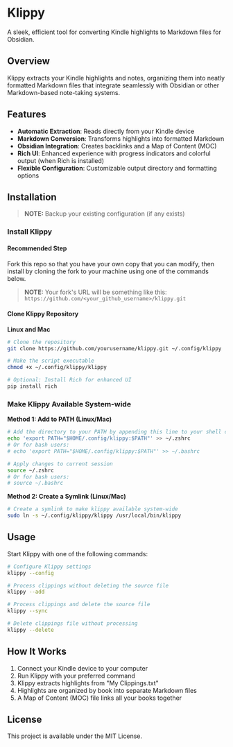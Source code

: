 # Klippy

A sleek, efficient tool for converting Kindle highlights to Markdown files for Obsidian.

## Overview

Klippy extracts your Kindle highlights and notes, organizing them into neatly formatted Markdown files that integrate seamlessly with Obsidian or other Markdown-based note-taking systems.

## Features

- **Automatic Extraction**: Reads directly from your Kindle device
- **Markdown Conversion**: Transforms highlights into formatted Markdown
- **Obsidian Integration**: Creates backlinks and a Map of Content (MOC)
- **Rich UI**: Enhanced experience with progress indicators and colorful output (when Rich is installed)
- **Flexible Configuration**: Customizable output directory and formatting options

## Installation

> **NOTE:** Backup your existing configuration (if any exists)

### Install Klippy

#### Recommended Step

Fork this repo so that you have your own copy that you can modify, then install by cloning the fork to your machine using one of the commands below.

> **NOTE:** Your fork's URL will be something like this: `https://github.com/<your_github_username>/klippy.git`

#### Clone Klippy Repository

**Linux and Mac**

```bash
# Clone the repository
git clone https://github.com/yourusername/klippy.git ~/.config/klippy

# Make the script executable
chmod +x ~/.config/klippy/klippy

# Optional: Install Rich for enhanced UI
pip install rich
```

### Make Klippy Available System-wide

**Method 1: Add to PATH (Linux/Mac)**

```bash
# Add the directory to your PATH by appending this line to your shell config file
echo 'export PATH="$HOME/.config/klippy:$PATH"' >> ~/.zshrc
# Or for bash users:
# echo 'export PATH="$HOME/.config/klippy:$PATH"' >> ~/.bashrc

# Apply changes to current session
source ~/.zshrc
# Or for bash users:
# source ~/.bashrc
```

**Method 2: Create a Symlink (Linux/Mac)**

```bash
# Create a symlink to make klippy available system-wide
sudo ln -s ~/.config/klippy/klippy /usr/local/bin/klippy
```

## Usage

Start Klippy with one of the following commands:

```bash
# Configure Klippy settings
klippy --config

# Process clippings without deleting the source file
klippy --add

# Process clippings and delete the source file
klippy --sync

# Delete clippings file without processing
klippy --delete
```

## How It Works

1. Connect your Kindle device to your computer
2. Run Klippy with your preferred command
3. Klippy extracts highlights from "My Clippings.txt"
4. Highlights are organized by book into separate Markdown files
5. A Map of Content (MOC) file links all your books together

## License

This project is available under the MIT License.
